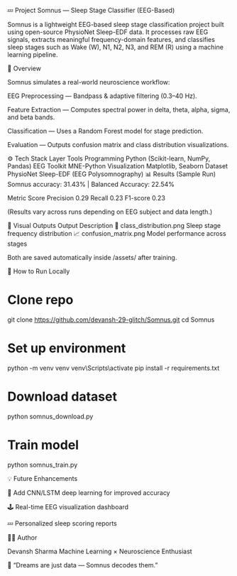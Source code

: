 💤 Project Somnus — Sleep Stage Classifier (EEG-Based)

Somnus is a lightweight EEG-based sleep stage classification project built using open-source PhysioNet Sleep-EDF data.
It processes raw EEG signals, extracts meaningful frequency-domain features, and classifies sleep stages such as Wake (W), N1, N2, N3, and REM (R) using a machine learning pipeline.

🧠 Overview

Somnus simulates a real-world neuroscience workflow:

EEG Preprocessing — Bandpass & adaptive filtering (0.3–40 Hz).

Feature Extraction — Computes spectral power in delta, theta, alpha, sigma, and beta bands.

Classification — Uses a Random Forest model for stage prediction.

Evaluation — Outputs confusion matrix and class distribution visualizations.

⚙️ Tech Stack
Layer	Tools
Programming	Python (Scikit-learn, NumPy, Pandas)
EEG Toolkit	MNE-Python
Visualization	Matplotlib, Seaborn
Dataset	PhysioNet Sleep-EDF (EEG Polysomnography)
📊 Results (Sample Run)
Somnus accuracy: 31.43%  |  Balanced Accuracy: 22.54%

Metric	Score
Precision	0.29
Recall	0.23
F1-score	0.23

(Results vary across runs depending on EEG subject and data length.)

🧩 Visual Outputs
Output	Description
🧠 class_distribution.png	Sleep stage frequency distribution
📈 confusion_matrix.png	Model performance across stages

Both are saved automatically inside /assets/ after training.

🧰 How to Run Locally
# Clone repo
git clone https://github.com/devansh-29-glitch/Somnus.git
cd Somnus

# Set up environment
python -m venv venv
venv\Scripts\activate
pip install -r requirements.txt

# Download dataset
python somnus_download.py

# Train model
python somnus_train.py

💡 Future Enhancements

🧬 Add CNN/LSTM deep learning for improved accuracy

🕹 Real-time EEG visualization dashboard

💤 Personalized sleep scoring reports

👨‍💻 Author

Devansh Sharma
Machine Learning × Neuroscience Enthusiast


💬 “Dreams are just data — Somnus decodes them.”